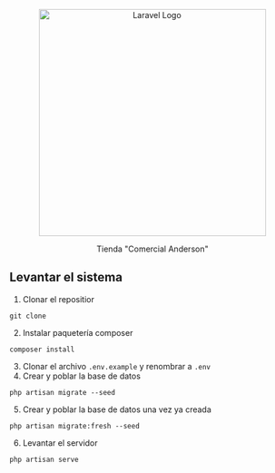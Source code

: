 <p align="center">
    <a href="https://laravel.com" target="_blank">
        <img 
            src="https://raw.githubusercontent.com/laravel/art/master/logo-lockup/5%20SVG/2%20CMYK/1%20Full%20Color/laravel-logolockup-cmyk-red.svg" 
            width="400" 
            alt="Laravel Logo" />
    </a>
</p>

<p align="center">
    Tienda "Comercial Anderson" 
</p>

## Levantar el sistema

1. Clonar el repositior
```
git clone 
```
2. Instalar paquetería composer
```
composer install
```
3. Clonar el archivo ```.env.example``` y renombrar a ```.env```
4. Crear y poblar la base de datos
```
php artisan migrate --seed
```
5. Crear y poblar la base de datos una vez ya creada
```
php artisan migrate:fresh --seed
```
6. Levantar el servidor
```
php artisan serve
```
